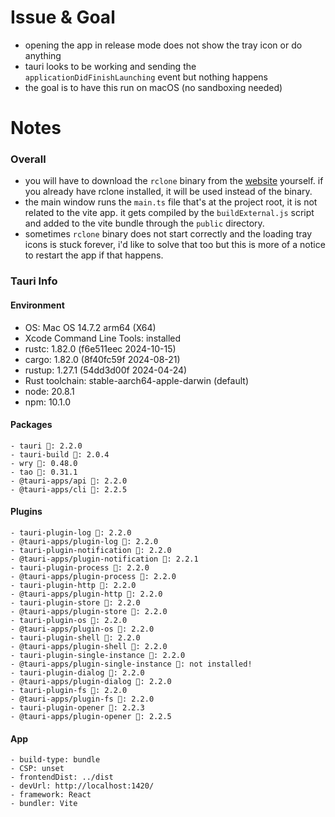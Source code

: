 # Issue & Goal
- opening the app in release mode does not show the tray icon or do anything
- tauri looks to be working and sending the `applicationDidFinishLaunching` event but nothing happens
- the goal is to have this run on macOS (no sandboxing needed)


# Notes
### Overall
- you will have to download the `rclone` binary from the [website](https://rclone.org/downloads/) yourself. if you already have rclone installed, it will be used instead of the binary.
- the main window runs the `main.ts` file that's at the project root, it is not related to the vite app. it gets compiled by the `buildExternal.js` script and added to the vite bundle through the `public` directory.
- sometimes `rclone` binary does not start correctly and the loading tray icons is stuck forever, i'd like to solve that too but this is more of a notice to restart the app if that happens.

### Tauri Info
#### Environment
- OS: Mac OS 14.7.2 arm64 (X64)
-  Xcode Command Line Tools: installed
- rustc: 1.82.0 (f6e511eec 2024-10-15)
- cargo: 1.82.0 (8f40fc59f 2024-08-21)
- rustup: 1.27.1 (54dd3d00f 2024-04-24)
- Rust toolchain: stable-aarch64-apple-darwin (default)
- node: 20.8.1
- npm: 10.1.0

#### Packages
    - tauri 🦀: 2.2.0
    - tauri-build 🦀: 2.0.4
    - wry 🦀: 0.48.0
    - tao 🦀: 0.31.1
    - @tauri-apps/api : 2.2.0
    - @tauri-apps/cli : 2.2.5

#### Plugins
    - tauri-plugin-log 🦀: 2.2.0
    - @tauri-apps/plugin-log : 2.2.0
    - tauri-plugin-notification 🦀: 2.2.0
    - @tauri-apps/plugin-notification : 2.2.1
    - tauri-plugin-process 🦀: 2.2.0
    - @tauri-apps/plugin-process : 2.2.0
    - tauri-plugin-http 🦀: 2.2.0
    - @tauri-apps/plugin-http : 2.2.0
    - tauri-plugin-store 🦀: 2.2.0
    - @tauri-apps/plugin-store : 2.2.0
    - tauri-plugin-os 🦀: 2.2.0
    - @tauri-apps/plugin-os : 2.2.0
    - tauri-plugin-shell 🦀: 2.2.0
    - @tauri-apps/plugin-shell : 2.2.0
    - tauri-plugin-single-instance 🦀: 2.2.0
    - @tauri-apps/plugin-single-instance : not installed!
    - tauri-plugin-dialog 🦀: 2.2.0
    - @tauri-apps/plugin-dialog : 2.2.0
    - tauri-plugin-fs 🦀: 2.2.0
    - @tauri-apps/plugin-fs : 2.2.0
    - tauri-plugin-opener 🦀: 2.2.3
    - @tauri-apps/plugin-opener : 2.2.5

#### App
    - build-type: bundle
    - CSP: unset
    - frontendDist: ../dist
    - devUrl: http://localhost:1420/
    - framework: React
    - bundler: Vite
